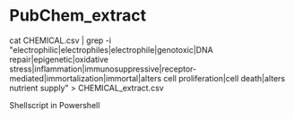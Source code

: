 # PubChem_extract
cat CHEMICAL.csv | grep -i "electrophilic\|electrophiles\|electrophile\|genotoxic\|DNA repair\|epigenetic\|oxidative stress\|inflammation\|immunosuppressive\|receptor-mediated\|immortalization\|immortal\|alters cell proliferation\|cell death\|alters nutrient supply" > CHEMICAL_extract.csv


Shellscript in Powershell
